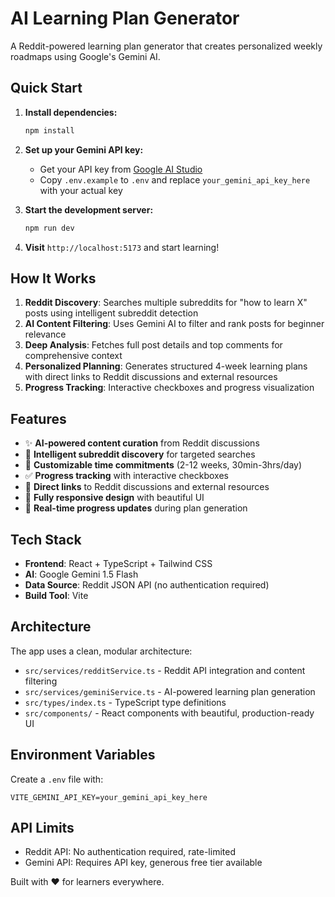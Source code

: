 # AI Learning Plan Generator

A Reddit-powered learning plan generator that creates personalized weekly roadmaps using Google's Gemini AI.

## Quick Start

1. **Install dependencies:**
   ```bash
   npm install
   ```

2. **Set up your Gemini API key:**
   - Get your API key from [Google AI Studio](https://makersuite.google.com/app/apikey)
   - Copy `.env.example` to `.env` and replace `your_gemini_api_key_here` with your actual key

3. **Start the development server:**
   ```bash
   npm run dev
   ```

4. **Visit** `http://localhost:5173` and start learning!

## How It Works

1. **Reddit Discovery**: Searches multiple subreddits for "how to learn X" posts using intelligent subreddit detection
2. **AI Content Filtering**: Uses Gemini AI to filter and rank posts for beginner relevance
3. **Deep Analysis**: Fetches full post details and top comments for comprehensive context
4. **Personalized Planning**: Generates structured 4-week learning plans with direct links to Reddit discussions and external resources
5. **Progress Tracking**: Interactive checkboxes and progress visualization

## Features

- ✨ **AI-powered content curation** from Reddit discussions
- 🎯 **Intelligent subreddit discovery** for targeted searches
- 📅 **Customizable time commitments** (2-12 weeks, 30min-3hrs/day)
- ✅ **Progress tracking** with interactive checkboxes
- 🔗 **Direct links** to Reddit discussions and external resources
- 📱 **Fully responsive design** with beautiful UI
- 🚀 **Real-time progress updates** during plan generation

## Tech Stack

- **Frontend**: React + TypeScript + Tailwind CSS
- **AI**: Google Gemini 1.5 Flash
- **Data Source**: Reddit JSON API (no authentication required)
- **Build Tool**: Vite

## Architecture

The app uses a clean, modular architecture:

- `src/services/redditService.ts` - Reddit API integration and content filtering
- `src/services/geminiService.ts` - AI-powered learning plan generation
- `src/types/index.ts` - TypeScript type definitions
- `src/components/` - React components with beautiful, production-ready UI

## Environment Variables

Create a `.env` file with:

```env
VITE_GEMINI_API_KEY=your_gemini_api_key_here
```

## API Limits

- Reddit API: No authentication required, rate-limited
- Gemini API: Requires API key, generous free tier available

Built with ❤️ for learners everywhere.